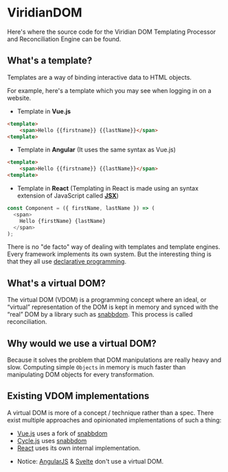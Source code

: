 # ViridianDOM

Here's where the source code for the Viridian DOM Templating Processor and Reconciliation Engine can be found.

## What's a **template**?
Templates are a way of binding interactive data to HTML objects.

For example, here's a template which you may see when logging in on a website.

* Template in **Vue.js**
```html
<template>
	<span>Hello {{firstname}} {{lastName}}</span>
<template>
```

* Template in **Angular**
(It uses the same syntax as Vue.js)
```html
<template>
	<span>Hello {{firstname}} {{lastName}}</span>
<template>
```

* Template in **React**
(Templating in React is made using an syntax extension of JavaScript called [**JSX**](https://reactjs.org/docs/introducing-jsx.html))
```javascript
const Component = ({ firstName, lastName }) => (
  <span>
    Hello {firstName} {lastName}
  </span>
);
```

There is no "de facto" way of dealing with templates and template engines. Every framework implements its own system. But the interesting thing is that they all use [declarative programming](https://stackoverflow.com/questions/129628/what-is-declarative-programming).

## What's a **virtual DOM**?
The virtual DOM (VDOM) is a programming concept where an ideal, or “virtual” representation of the DOM is kept in memory and synced with the “real” DOM by a library such as [snabbdom](https://github.com/snabbdom/snabbdom). This process is called reconciliation.

## Why would we use a virtual DOM?
Because it solves the problem that DOM manipulations are really heavy and slow. Computing simple `Objects` in memory is much faster than manipulating DOM objects for every transformation.

## Existing VDOM implementations
A virtual DOM is more of a concept / technique rather than a spec. There exist multiple approaches and opinionated implementations of such a thing:
- [Vue.js](https://vuejs.org/) uses a fork of [snabbdom](https://github.com/snabbdom/snabbdom)
- [Cycle.js](https://cycle.js.org/) uses [snabbdom](https://github.com/snabbdom/snabbdom)
- [React](https://reactjs.org/) uses its own internal implementation.

* Notice: [AngularJS](https://angularjs.org/) & [Svelte](https://svelte.dev/) don't use a virtual DOM.